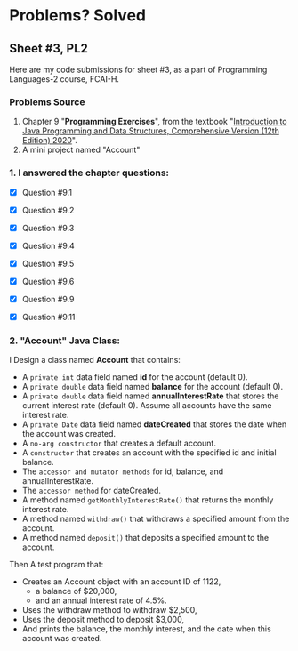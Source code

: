 # Problems? Solved

## Sheet #3, PL2

Here are my code submissions for sheet #3, as a part of Programming Languages-2 course, FCAI-H. 

### Problems Source 

1. Chapter 9 "**Programming Exercises**", from the textbook "[Introduction to Java Programming and Data Structures, Comprehensive Version (12th Edition) 2020](https://media.pearsoncmg.com/ph/esm/ecs_liang_ijp_12/cw/)".
2. A mini project named "Account"

### 1. I answered the chapter questions:

- [x] Question #9.1

- [x] Question #9.2

- [x] Question #9.3

- [x] Question #9.4

- [x] Question #9.5

- [x] Question #9.6

- [x] Question #9.9

- [x] Question #9.11

### 2. "Account" Java Class:

I Design a class named **Account** that contains: 

- A `private int` data field named **id** for the account (default 0). 
- A `private double` data field named **balance** for the account (default 0). 
- A `private double` data field named **annualInterestRate** that stores the current interest rate (default 0). Assume all accounts have the same interest rate. 
- A `private Date` data field named **dateCreated** that stores the date when the account was created. 
- A `no-arg constructor` that creates a default account. 
- A `constructor` that creates an account with the specified id and initial balance. 
- The `accessor and mutator methods` for id, balance, and annualInterestRate. 
- The `accessor method` for dateCreated. 
- A method named `getMonthlyInterestRate()` that returns the monthly interest rate. 
- A method named `withdraw()` that withdraws a specified amount from the account. 
- A method named `deposit()` that deposits a specified amount to the account.

Then A test program that:  

- Creates an Account object with an account ID of 1122, 
    - a balance of $20,000, 
    - and an annual interest rate of 4.5%. 
- Uses the withdraw method to withdraw $2,500, 
- Uses the deposit method to deposit $3,000, 
- And prints the balance, the monthly interest, and the date when this account was created.
